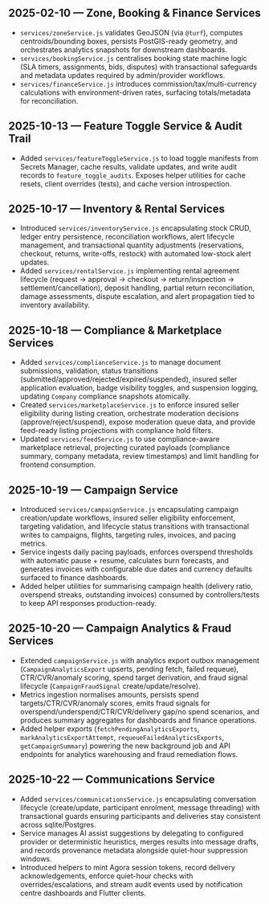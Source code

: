 ## 2025-02-10 — Zone, Booking & Finance Services
- `services/zoneService.js` validates GeoJSON (via `@turf`), computes centroids/bounding boxes, persists PostGIS-ready geometry, and orchestrates analytics snapshots for downstream dashboards.
- `services/bookingService.js` centralises booking state machine logic (SLA timers, assignments, bids, disputes) with transactional safeguards and metadata updates required by admin/provider workflows.
- `services/financeService.js` introduces commission/tax/multi-currency calculations with environment-driven rates, surfacing totals/metadata for reconciliation.

## 2025-10-13 — Feature Toggle Service & Audit Trail
- Added `services/featureToggleService.js` to load toggle manifests from Secrets Manager, cache results, validate updates, and write audit records to `feature_toggle_audits`. Exposes helper utilities for cache resets, client overrides (tests), and cache version introspection.

## 2025-10-17 — Inventory & Rental Services
- Introduced `services/inventoryService.js` encapsulating stock CRUD, ledger entry persistence, reconciliation workflows, alert lifecycle management, and transactional quantity adjustments (reservations, checkout, returns, write-offs, restock) with automated low-stock alert updates.
- Added `services/rentalService.js` implementing rental agreement lifecycle (request → approval → checkout → return/inspection → settlement/cancellation), deposit handling, partial return reconciliation, damage assessments, dispute escalation, and alert propagation tied to inventory availability.

## 2025-10-18 — Compliance & Marketplace Services
- Added `services/complianceService.js` to manage document submissions, validation, status transitions (submitted/approved/rejected/expired/suspended), insured seller application evaluation, badge visibility toggles, and suspension logging, updating `Company` compliance snapshots atomically.
- Created `services/marketplaceService.js` to enforce insured seller eligibility during listing creation, orchestrate moderation decisions (approve/reject/suspend), expose moderation queue data, and provide feed-ready listing projections with compliance hold filters.
- Updated `services/feedService.js` to use compliance-aware marketplace retrieval, projecting curated payloads (compliance summary, company metadata, review timestamps) and limit handling for frontend consumption.

## 2025-10-19 — Campaign Service
- Introduced `services/campaignService.js` encapsulating campaign creation/update workflows, insured seller eligibility enforcement, targeting validation, and lifecycle status transitions with transactional writes to campaigns, flights, targeting rules, invoices, and pacing metrics.
- Service ingests daily pacing payloads, enforces overspend thresholds with automatic pause + resume, calculates burn forecasts, and generates invoices with configurable due dates and currency defaults surfaced to finance dashboards.
- Added helper utilities for summarising campaign health (delivery ratio, overspend streaks, outstanding invoices) consumed by controllers/tests to keep API responses production-ready.

## 2025-10-20 — Campaign Analytics & Fraud Services
- Extended `campaignService.js` with analytics export outbox management (`CampaignAnalyticsExport` upserts, pending fetch, failed requeue), CTR/CVR/anomaly scoring, spend target derivation, and fraud signal lifecycle (`CampaignFraudSignal` create/update/resolve).
- Metrics ingestion normalises amounts, persists spend targets/CTR/CVR/anomaly scores, emits fraud signals for overspend/underspend/CTR/CVR/delivery gap/no spend scenarios, and produces summary aggregates for dashboards and finance operations.
- Added helper exports (`fetchPendingAnalyticsExports`, `markAnalyticsExportAttempt`, `requeueFailedAnalyticsExports`, `getCampaignSummary`) powering the new background job and API endpoints for analytics warehousing and fraud remediation flows.

## 2025-10-22 — Communications Service
- Added `services/communicationsService.js` encapsulating conversation lifecycle (create/update, participant enrolment, message threading) with transactional guards ensuring participants and deliveries stay consistent across sqlite/Postgres.
- Service manages AI assist suggestions by delegating to configured provider or deterministic heuristics, merges results into message drafts, and records provenance metadata alongside quiet-hour suppression windows.
- Introduced helpers to mint Agora session tokens, record delivery acknowledgements, enforce quiet-hour checks with overrides/escalations, and stream audit events used by notification centre dashboards and Flutter clients.
